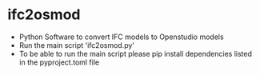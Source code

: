 # ifc2osmod
- Python Software to convert IFC models to Openstudio models
- Run the main script 'ifc2osmod.py'
-   To be able to run the main script please pip install dependencies listed in the pyproject.toml file